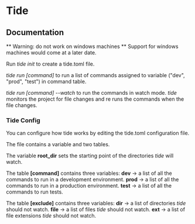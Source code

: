 # Tide

## Documentation
** Warning: do not work on windows machines **
Support for windows machines would come at a later date.

Run *tide init* to create a tide.toml file.

*tide run [command]* to run a list of commands assigned to variable ("dev", "prod", "test") in 
command table.

*tide run [command] --watch* to run the commands in watch mode. *tide* monitors the project for file
changes and re runs the commands when the file changes.

### Tide Config
You can configure how tide works by editing the tide.toml configuration file.

The file contains a variable and two tables.

The variable **root_dir** sets the starting point of the directories *tide* will watch.

The table **[command]** contains three variables:
**dev** -> a list of all the commands to run in a development environment.
**prod** -> a list of all the commands to run in a production environment.
**test** -> a list of all the commands to run tests.

The table **[exclude]** contains three variables:
**dir** -> a list of directories *tide* should not watch.
**file** -> a list of files *tide* should not watch.
**ext** -> a list of file extensions *tide* should not watch.